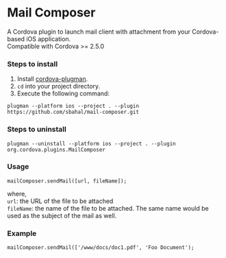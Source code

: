 # Mail Composer

A Cordova plugin to launch mail client with attachment from your Cordova-based iOS application.  
Compatible with Cordova >= 2.5.0

### Steps to install

1. Install [cordova-plugman](https://github.com/apache/cordova-plugman).
2. ```cd``` into your project directory.
3. Execute the following command:

```
plugman --platform ios --project . --plugin https://github.com/sbahal/mail-composer.git
```

### Steps to uninstall

```
plugman --uninstall --platform ios --project . --plugin org.cordova.plugins.MailComposer
```

### Usage

```
mailComposer.sendMail([url, fileName]);
```
where,  
```url```: the URL of the file to be attached  
```fileName```: the name of the file to be attached. The same name would be used as the subject of the mail as well.

### Example

```
mailComposer.sendMail(['/www/docs/doc1.pdf', 'Foo Document');
```
